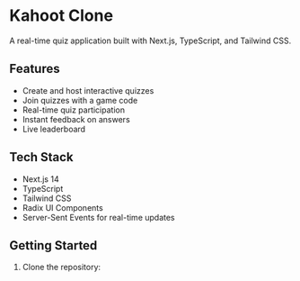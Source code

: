 # Kahoot Clone

A real-time quiz application built with Next.js, TypeScript, and Tailwind CSS.

## Features

- Create and host interactive quizzes
- Join quizzes with a game code
- Real-time quiz participation
- Instant feedback on answers
- Live leaderboard

## Tech Stack

- Next.js 14
- TypeScript
- Tailwind CSS
- Radix UI Components
- Server-Sent Events for real-time updates

## Getting Started

1. Clone the repository: